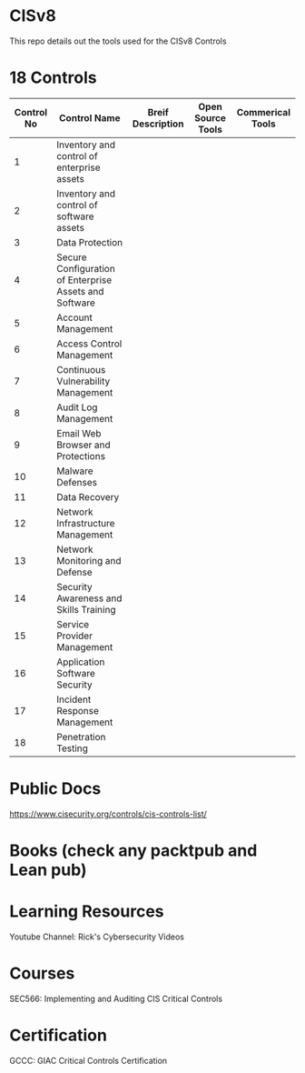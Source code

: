 # CISv8
This repo details out the tools used for the CISv8 Controls

# 18 Controls

| Control No | Control Name | Breif Description | Open Source Tools | Commerical Tools |
|------------| ------------ | ------------------| ----------------- | -----------------|
|    1       | Inventory and control of enterprise assets | | | |
|    2       | Inventory and control of software assets   |  |  | |
|    3       | Data Protection | | | |
|    4       | Secure Configuration of Enterprise Assets and Software | | | |
|    5       | Account Management | | | |
|    6       | Access  Control Management | | | |
|    7       | Continuous Vulnerability Management | | | |
|    8       | Audit Log Management | | | | |
|    9       | Email Web Browser and Protections | | | |
|    10      | Malware Defenses | | | |
|    11      | Data Recovery |  |  | |
|    12      | Network Infrastructure Management | | | |
|    13      | Network Monitoring and Defense |  | | |
|    14      | Security Awareness and Skills Training | | | |
|    15      | Service Provider Management | | | |
|    16      | Application Software Security | | | |
|    17      | Incident Response Management | | | |
|    18      | Penetration Testing | | | |

# Public Docs

https://www.cisecurity.org/controls/cis-controls-list/

# Books (check any packtpub and Lean pub)


# Learning Resources

Youtube Channel: Rick's Cybersecurity Videos


# Courses

SEC566: Implementing and Auditing CIS Critical Controls

# Certification

GCCC: GIAC Critical Controls Certification





